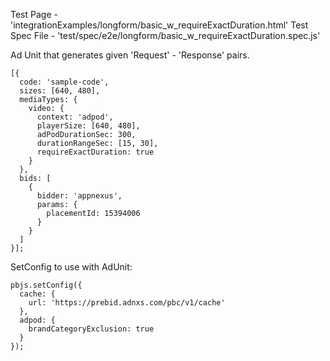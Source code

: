 Test Page - 'integrationExamples/longform/basic_w_requireExactDuration.html'
Test Spec File - 'test/spec/e2e/longform/basic_w_requireExactDuration.spec.js'

Ad Unit that generates given 'Request' - 'Response' pairs.

```(javascript)
[{
  code: 'sample-code',
  sizes: [640, 480],
  mediaTypes: {
    video: {
      context: 'adpod',
      playerSize: [640, 480],
      adPodDurationSec: 300,
      durationRangeSec: [15, 30],
      requireExactDuration: true
    }
  },
  bids: [
    {
      bidder: 'appnexus',
      params: {
        placementId: 15394006
      }
    }
  ]
}];
```

SetConfig to use with AdUnit:
```
pbjs.setConfig({
  cache: {
    url: 'https://prebid.adnxs.com/pbc/v1/cache'
  },
  adpod: {
    brandCategoryExclusion: true
  }
});
```